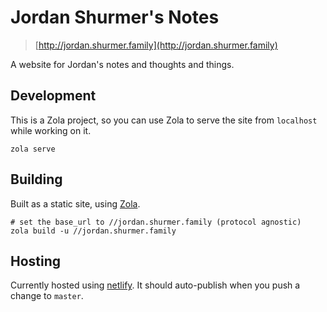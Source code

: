 Jordan Shurmer's Notes
======================

> [http://jordan.shurmer.family](http://jordan.shurmer.family)

A website for Jordan's notes and thoughts and things.

Development
-----------

This is a Zola project, so you can use Zola to serve the site from `localhost` while working on it.

```
zola serve
```

Building
--------

Built as a static site, using [Zola](https://www.getzola.org).

```
# set the base_url to //jordan.shurmer.family (protocol agnostic)
zola build -u //jordan.shurmer.family
```


Hosting
-------

Currently hosted using [netlify](https://www.netlify.com). It should auto-publish when you push a change to `master`.




